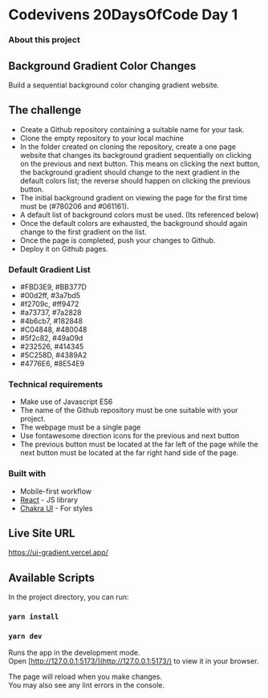 # Codevivens 20DaysOfCode Day 1

### About this project

## Background Gradient Color Changes

Build a sequential background color changing gradient website.

## The challenge

- Create a Github repository containing a suitable name for your task.
- Clone the empty repository to your local machine
- In the folder created on cloning the repository, create a one page website that changes its background gradient sequentially on clicking on the previous and next button. This means on clicking the next button, the background gradient should change to the next gradient in the default colors list; the reverse should happen on clicking the previous button.
- The initial background gradient on viewing the page for the first time must be (#780206 and #061161).
- A default list of background colors must be used. (Its referenced below)
- Once the default colors are exhausted, the background should again change to the first gradient on the list.
- Once the page is completed, push your changes to Github.
- Deploy it on Github pages.

### Default Gradient List

- #FBD3E9, #BB377D
- #00d2ff, #3a7bd5
- #f2709c, #ff9472
- #a73737, #7a2828
- #4b6cb7, #182848
- #C04848, #480048
- #5f2c82, #49a09d
- #232526, #414345
- #5C258D, #4389A2
- #4776E6, #8E54E9

### Technical requirements

- Make use of Javascript ES6
- The name of the Github repository must be one suitable with your project.
- The webpage must be a single page
- Use fontawesome direction icons for the previous and next button
- The previous button must be located at the far left of the page while the next button must be located at the far right hand side of the page.

### Built with

- Mobile-first workflow
- [React](https://reactjs.org/) - JS library
- [Chakra UI](https://chakra-ui.com/) - For styles

## Live Site URL

https://ui-gradient.vercel.app/

## Available Scripts

In the project directory, you can run:

### `yarn install`

### `yarn dev`

Runs the app in the development mode.\
Open [http://127.0.0.1:5173/](http://127.0.0.1:5173/) to view it in your browser.

The page will reload when you make changes.\
You may also see any lint errors in the console.
